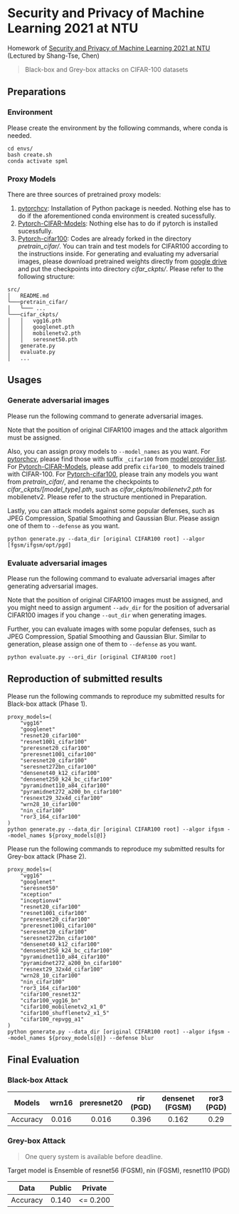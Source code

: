 # Security and Privacy of Machine Learning 2021 at NTU
Homework of [Security and Privacy of Machine Learning 2021 at NTU](https://www.csie.ntu.edu.tw/~stchen/teaching/spml21fall/) (Lectured by Shang-Tse, Chen)

> Black-box and Grey-box attacks on CIFAR-100 datasets

## Preparations

### Environment

Please create the environment by the following commands, where conda is needed.

```
cd envs/
bash create.sh
conda activate spml
```

### Proxy Models

There are three sources of pretrained proxy models:

1. [pytorchcv](https://github.com/osmr/imgclsmob/tree/master/pytorch): Installation of Python package is needed. Nothing else has to do if the aforementioned conda environment is created sucessfully.
2. [Pytorch-CIFAR-Models](https://github.com/chenyaofo/pytorch-cifar-models): Nothing else has to do if pytorch is installed sucessfully.
3. [Pytorch-cifar100](https://github.com/weiaicunzai/pytorch-cifar100): Codes are already forked in the directory *pretrain_cifar/*. You can train and test models for CIFAR100 according to the instructions inside. For generating and evaluating my adversarial images, please download pretrained weights directly from [google drive](https://drive.google.com/file/d/1MOJce8uvf-eTTzVzEW49tmsM_u4ODxJb/view?usp=sharing) and put the checkpoints into directory *cifar_ckpts/*. Please refer to the following structure:
```
src/
│   README.md
└───pretrain_cifar/
│   └─── ...
└───cifar_ckpts/
│   │   vgg16.pth
│   │   googlenet.pth
│   │   mobilenetv2.pth
│   │   seresnet50.pth
│   generate.py
│   evaluate.py
│   ...
```

## Usages

### Generate adversarial images

Please run the following command to generate adversarial images. 

Note that the position of original CIFAR100 images and the attack algorithm must be assigned.

Also, you can assign proxy models to `--model_names` as you want. For [pytorchcv](https://github.com/osmr/imgclsmob/tree/master/pytorch), please find those with suffix `_cifar100` from [model provider list](https://github.com/osmr/imgclsmob/blob/master/pytorch/pytorchcv/model_provider.py). For [Pytorch-CIFAR-Models](https://github.com/chenyaofo/pytorch-cifar-models), please add prefix `cifar100_` to models trained with CIFAR-100. For [Pytorch-cifar100](https://github.com/weiaicunzai/pytorch-cifar100), please train any models you want from *pretrain_cifar/*, and rename the checkpoints to *cifar_ckpts/[model_type].pth*, such as *cifar_ckpts/mobilenetv2.pth* for mobilenetv2. Please refer to the structure mentioned in Preparation.

Lastly, you can attack models against some popular defenses, such as JPEG Compression, Spatial Smoothing and Gaussian Blur. Please assign one of them to `--defense` as you want.

```
python generate.py --data_dir [original CIFAR100 root] --algor [fgsm/ifgsm/opt/pgd]
```

### Evaluate adversarial images

Please run the following command to evaluate adversarial images after generating adversarial images.

Note that the position of original CIFAR100 images must be assigned, and you might need to assign argument `--adv_dir` for the position of adversarial CIFAR100 images if you change `--out_dir` when generating images.

Further, you can evaluate images with some popular defenses, such as JPEG Compression, Spatial Smoothing and Gaussian Blur. Similar to generation, please assign one of them to `--defense` as you want.

```
python evaluate.py --ori_dir [original CIFAR100 root]
```

## Reproduction of submitted results

Please run the following commands to reproduce my submitted results for Black-box attack (Phase 1).

```
proxy_models=(
    "vgg16"
    "googlenet"
    "resnet20_cifar100"
    "resnet1001_cifar100"
    "preresnet20_cifar100"
    "preresnet1001_cifar100"
    "seresnet20_cifar100"
    "seresnet272bn_cifar100"
    "densenet40_k12_cifar100"
    "densenet250_k24_bc_cifar100"
    "pyramidnet110_a84_cifar100"
    "pyramidnet272_a200_bn_cifar100"
    "resnext29_32x4d_cifar100"
    "wrn28_10_cifar100"
    "nin_cifar100"
    "ror3_164_cifar100"
)
python generate.py --data_dir [original CIFAR100 root] --algor ifgsm --model_names ${proxy_models[@]}
```

Please run the following commands to reproduce my submitted results for Grey-box attack (Phase 2).

```
proxy_models=(
    "vgg16"
    "googlenet"
    "seresnet50"
    "xception"
    "inceptionv4"
    "resnet20_cifar100"
    "resnet1001_cifar100"
    "preresnet20_cifar100"
    "preresnet1001_cifar100"
    "seresnet20_cifar100"
    "seresnet272bn_cifar100"
    "densenet40_k12_cifar100"
    "densenet250_k24_bc_cifar100"
    "pyramidnet110_a84_cifar100"
    "pyramidnet272_a200_bn_cifar100"
    "resnext29_32x4d_cifar100"
    "wrn28_10_cifar100"
    "nin_cifar100"
    "ror3_164_cifar100"
    "cifar100_resnet32"
    "cifar100_vgg16_bn"
    "cifar100_mobilenetv2_x1_0"
    "cifar100_shufflenetv2_x1_5"
    "cifar100_repvgg_a1"
)
python generate.py --data_dir [original CIFAR100 root] --algor ifgsm --model_names ${proxy_models[@]} --defense blur
```

## Final Evaluation

### Black-box Attack

| Models     | wrn16 | preresnet20 | rir (PGD) | densenet (FGSM) | ror3 (PGD) |
| :--------: | :------: | :------: | :------: | :------: | :------: |
| Accuracy  | 0.016 | 0.016 | 0.396 | 0.162 | 0.29 |

### Grey-box Attack

> One query system is available before deadline.

Target model is Ensemble of resnet56 (FGSM), nin (FGSM), resnet110 (PGD)

| Data     | Public | Private |
| :--------: | :------: | :------: |
| Accuracy  | 0.140 | <= 0.200 |

